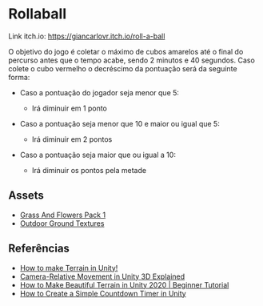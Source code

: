 # Rollaball

Link itch.io: https://giancarlovr.itch.io/roll-a-ball 

O  objetivo do jogo é coletar o máximo de cubos amarelos até o final do percurso antes que o tempo acabe, sendo 2 minutos e 40 segundos. Caso colete o cubo vermelho o decréscimo da pontuação será da seguinte forma:

- Caso a pontuação do jogador seja menor que 5:

  - Irá diminuir em 1 ponto

- Caso a pontuação seja menor que 10 e maior ou igual que 5:

  - Irá diminuir em 2 pontos

- Caso a pontuação seja maior que ou igual a 10:

  - Irá diminuir os pontos pela metade

## Assets
- [Grass And Flowers Pack 1](https://assetstore.unity.com/packages/2d/textures-materials/nature/grass-and-flowers-pack-1-17100?aid=1011ld79j&utm_campaign=unity_affiliate&utm_medium=affiliate&utm_source=partnerize-linkmaker)
- [Outdoor Ground Textures](https://assetstore.unity.com/packages/2d/textures-materials/floors/outdoor-ground-textures-12555?aid=1011ld79j&utm_campaign=unity_affiliate&utm_medium=affiliate&utm_source=partnerize-linkmaker#content)
  
## Referências

- [How to make Terrain in Unity!](https://www.youtube.com/watch?v=MWQv2Bagwgk&t=107s)
- [Camera-Relative Movement in Unity 3D Explained](https://www.youtube.com/watch?v=7kGCrq1cJew)
- [How to Make Beautiful Terrain in Unity 2020 | Beginner Tutorial](https://www.youtube.com/watch?v=ddy12WHqt-M)
- [How to Create a Simple Countdown Timer in Unity](https://www.youtube.com/watch?v=hxpUk0qiRGs)




